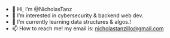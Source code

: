- 👋 Hi, I’m @NicholasTanz 
- 👀 I’m interested in cybersecurity & backend web dev. 
- 🌱 I’m currently learning data structures & algos.! 
- 📫 How to reach me! my email is: nicholastanzillo@gmail.com 

<!---
NicholasTanz/NicholasTanz is a ✨ special ✨ repository because its `README.md` (this file) appears on your GitHub profile.
You can click the Preview link to take a look at your changes.
--->
